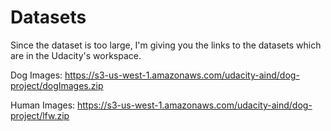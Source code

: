 # Datasets
Since the dataset is too large, I'm giving you the links to the datasets which are in the Udacity's workspace.

Dog Images:
https://s3-us-west-1.amazonaws.com/udacity-aind/dog-project/dogImages.zip

Human Images:
https://s3-us-west-1.amazonaws.com/udacity-aind/dog-project/lfw.zip
